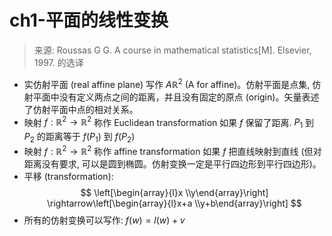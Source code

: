 # ch1-平面的线性变换

> 来源: Roussas G G. A course in mathematical statistics[M]. Elsevier, 1997. 的选译

* 实仿射平面 (real affine plane) 写作 $A {\mathbb{R}^{2}}$ (A for affine)。仿射平面是点集, 仿射平面中没有定义两点之间的距离，并且没有固定的原点 (origin)。矢量表述了仿射平面中点的相对关系。
* 映射 $f: \mathbb{R}^{2} \rightarrow \mathbb{R}^{2}$ 称作 Euclidean transformation 如果 $f$ 保留了距离. $P_1$ 到 $P_2$ 的距离等于 $f(P_1)$ 到 $f(P_2)$
* 映射 $f: \mathbb{R}^{2} \rightarrow \mathbb{R}^{2}$ 称作 affine transformation 如果 $f$ 把直线映射到直线 (但对距离没有要求, 可以是圆到椭圆。仿射变换一定是平行四边形到平行四边形)。
* 平移 (transformation):
$$
\left[\begin{array}{l}x \\y\end{array}\right] \rightarrow\left[\begin{array}{l}x+a \\y+b\end{array}\right]
$$
* 所有的仿射变换可以写作: $f(w)=l(w)+v$

<!--stackedit_data:
eyJoaXN0b3J5IjpbLTEyMzM0OTE2NDcsMTU2NjE3ODA0MSwxMD
UyNjMwNTksLTE5NTY4MjE2MDZdfQ==
-->